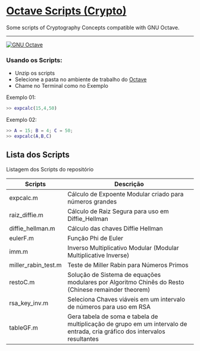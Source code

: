 # [Octave Scripts (Crypto)](https://github.com/GabriOliv/octave-crypto-scripts-general)

Some scripts of Cryptography Concepts compatible with GNU Octave.

---

[![GNU Octave](https://img.shields.io/badge/GNU%20Octave-5.2.0-blue)](https://www.gnu.org/software/octave/index)

### Usando os Scripts:

* Unzip os scripts
* Selecione a pasta no ambiente de trabalho do [Octave](https://www.gnu.org/software/octave/index)
* Chame no Terminal como no Exemplo

Exemplo 01:
```matlab
>> expcalc(15,4,50)
```
Exemplo 02:
```matlab
>> A = 15; B = 4; C = 50;
>> expcalc(A,B,C)
```

## Lista dos Scripts
Listagem dos Scripts do repositório

| Scripts | Descrição |
| ------ | ------ |
| expcalc.m | Cálculo de Expoente Modular criado para números grandes |
| raiz_diffie.m | Cálculo de Raiz Segura para uso em Diffie_Hellman |
| diffie_hellman.m | Cálculo das chaves Diffie Hellman |
| eulerF.m | Função Phi de Euler |
| imm.m | Inverso Multiplicativo Modular (Modular Multiplicative Inverse) |
| miller_rabin_test.m | Teste de Miller Rabin para Números Primos |
| restoC.m | Solução de Sistema de equações modulares por Algoritmo Chinês do Resto (Chinese remainder theorem) |
| rsa_key_inv.m | Seleciona Chaves viáveis em um intervalo de números para uso em RSA |
| tableGF.m | Gera tabela de soma e tabela de multiplicação de grupo em um intervalo de entrada, cria gráfico dos intervalos resultantes  |
